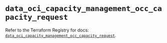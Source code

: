 # `data_oci_capacity_management_occ_capacity_request`

Refer to the Terraform Registry for docs: [`data_oci_capacity_management_occ_capacity_request`](https://registry.terraform.io/providers/oracle/oci/7.19.0/docs/data-sources/capacity_management_occ_capacity_request).
